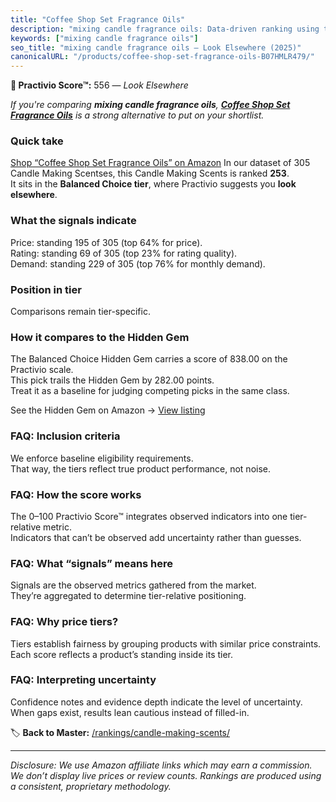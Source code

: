 ```yaml
---
title: "Coffee Shop Set Fragrance Oils"
description: "mixing candle fragrance oils: Data-driven ranking using the Practivio Score™. Positioned by quality, value, demand, findability, momentum."
keywords: ["mixing candle fragrance oils"]
seo_title: "mixing candle fragrance oils — Look Elsewhere (2025)"
canonicalURL: "/products/coffee-shop-set-fragrance-oils-B07HMLR479/"
---
```


**🚫 Practivio Score™:** 556 — _Look Elsewhere_


*If you're comparing **mixing candle fragrance oils**, **[Coffee Shop Set Fragrance Oils](https://www.amazon.com/dp/B07HMLR479?tag=practivio-20)** is a strong alternative to put on your shortlist.*
### Quick take
[Shop “Coffee Shop Set Fragrance Oils” on Amazon](https://www.amazon.com/dp/B07HMLR479?tag=practivio-20)
In our dataset of 305 Candle Making Scentses, this Candle Making Scents is ranked **253**.  
It sits in the **Balanced Choice tier**, where Practivio suggests you **look elsewhere**.

### What the signals indicate
Price: standing 195 of 305 (top 64% for price).  
Rating: standing 69 of 305 (top 23% for rating quality).  
Demand: standing 229 of 305 (top 76% for monthly demand).

### Position in tier
Comparisons remain tier-specific.

### How it compares to the Hidden Gem
The Balanced Choice Hidden Gem carries a score of 838.00 on the Practivio scale.  
This pick trails the Hidden Gem by 282.00 points.  
Treat it as a baseline for judging competing picks in the same class.  

See the Hidden Gem on Amazon → [View listing](https://www.amazon.com/dp/B08XJQ3KF1?tag=practivio-20)

### FAQ: Inclusion criteria
We enforce baseline eligibility requirements.  
That way, the tiers reflect true product performance, not noise.

### FAQ: How the score works
The 0–100 Practivio Score™ integrates observed indicators into one tier-relative metric.  
Indicators that can’t be observed add uncertainty rather than guesses.

### FAQ: What “signals” means here
Signals are the observed metrics gathered from the market.  
They’re aggregated to determine tier-relative positioning.

### FAQ: Why price tiers?
Tiers establish fairness by grouping products with similar price constraints.  
Each score reflects a product’s standing inside its tier.

### FAQ: Interpreting uncertainty
Confidence notes and evidence depth indicate the level of uncertainty.  
When gaps exist, results lean cautious instead of filled-in.


🏷️ **Back to Master:** [/rankings/candle-making-scents/](/rankings/candle-making-scents/)

---
_Disclosure: We use Amazon affiliate links which may earn a commission. We don’t display live prices or review counts. Rankings are produced using a consistent, proprietary methodology._
